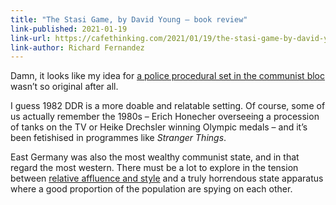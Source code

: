 ```yaml
---
title: "The Stasi Game, by David Young – book review"
link-published: 2021-01-19
link-url: https://cafethinking.com/2021/01/19/the-stasi-game-by-david-young-book-review/
link-author: Richard Fernandez
---
```


Damn, it looks like my idea for [a police procedural set in the communist bloc](/notes/2021-01-15-esoteric-communism) wasn’t so original after all.

I guess 1982 DDR is a more doable and relatable setting. Of course, some of us actually remember the 1980s – Erich Honecher overseeing a procession of tanks on the TV or Heike Drechsler winning Olympic medals – and it’s been fetishised in programmes like <cite>Stranger Things</cite>.

East Germany was also the most wealthy communist state, and in that regard the most western. There must be a lot to explore in the tension between [relative affluence and style](https://www.theguardian.com/artanddesign/gallery/2021/jan/06/ute-mahler-images-real-east-germany-in-pictures) and a truly horrendous state apparatus where a good proportion of the population are spying on each other.